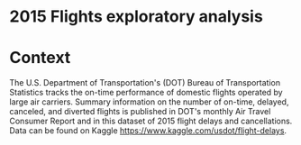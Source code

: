 # 2015 Flights exploratory analysis 
# Context
The U.S. Department of Transportation's (DOT) Bureau of Transportation Statistics tracks the on-time performance of domestic flights operated by large air carriers. Summary information on the number of on-time, delayed, canceled, and diverted flights is published in DOT's monthly Air Travel Consumer Report and in this dataset of 2015 flight delays and cancellations.
Data can be found on Kaggle https://www.kaggle.com/usdot/flight-delays.
